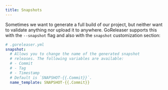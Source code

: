 ```yaml
---
title: Snapshots
---
```


Sometimes we want to generate a full build of our project,
but neither want to validate anything nor upload it to anywhere.
GoReleaser supports this with the `--snapshot` flag
and also with the `snapshot` customization section:

```yml
# .goreleaser.yml
snapshot:
  # Allows you to change the name of the generated snapshot
  # releases. The following variables are available:
  # - Commit
  # - Tag
  # - Timestamp
  # Default is `SNAPSHOT-{{.Commit}}`.
  name_template: SNAPSHOT-{{.Commit}}
```
